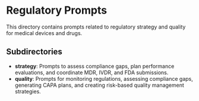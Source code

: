 # Regulatory Prompts

This directory contains prompts related to regulatory strategy and quality for medical devices and drugs.

## Subdirectories

- **strategy**: Prompts to assess compliance gaps, plan performance evaluations, and coordinate MDR, IVDR, and FDA submissions.
- **quality**: Prompts for monitoring regulations, assessing compliance gaps, generating CAPA plans, and creating risk-based quality management strategies.
